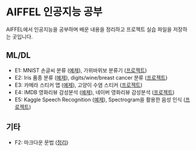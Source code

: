 # AIFFEL 인공지능 공부
AIFFEL에서 인공지능을 공부하며 배운 내용을 정리하고 프로젝트 실습 파일을 저장하는 곳입니다.

## ML/DL
- E1: MNIST 손글씨 분류 ([예제](https://github.com/kec0130/AIFFEL-project/blob/master/E1_classification_mnist.ipynb)), 가위바위보 분류기 ([프로젝트](https://github.com/kec0130/AIFFEL-project/blob/master/E1_rock_scissor_paper.ipynb))
- E2: Iris 품종 분류 ([예제](https://github.com/kec0130/AIFFEL-project/blob/master/E2_classification_iris.ipynb)), digits/wine/breast cancer 분류 ([프로젝트](https://github.com/kec0130/AIFFEL-project/blob/master/E2_classification.ipynb))
- E3: 카메라 스티커 앱 ([예제](https://github.com/kec0130/AIFFEL-project/blob/master/E3_camera_sticker_app.ipynb)), 고양이 수염 스티커 ([프로젝트](https://github.com/kec0130/AIFFEL-project/blob/master/E3_camera_sticker_app_pjt.ipynb))
- E4: IMDB 영화리뷰 감성분석 ([예제](https://github.com/kec0130/AIFFEL-project/blob/main/E4_sentiment_classification.ipynb)), 네이버 영화리뷰 감성분석 ([프로젝트](https://github.com/kec0130/AIFFEL-project/blob/main/E4_naver_movie_sentiment.ipynb))
- E5: Kaggle Speech Recognition ([예제](https://github.com/kec0130/AIFFEL-project/blob/main/E5_speech_recognition.ipynb)), Spectrogram을 활용한 음성 인식 ([프로젝트](https://github.com/kec0130/AIFFEL-project/blob/main/E5_spectrogram_classification.ipynb))

## 기타
- F2: 마크다운 문법 ([정리](https://github.com/kec0130/AIFFEL-project/blob/master/F2_markdown.ipynb))